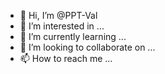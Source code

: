 - 👋 Hi, I’m @PPT-Val
- 👀 I’m interested in ...
- 🌱 I’m currently learning ...
- 💞️ I’m looking to collaborate on ...
- 📫 How to reach me ...

<!---
PPT-Val/PPT-Val is a ✨ special ✨ repository because its `README.md` (this file) appears on your GitHub profile.
You can click the Preview link to take a look at your changes.
--->
